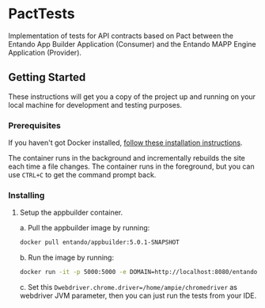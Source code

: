 # PactTests

Implementation of tests for API contracts based on Pact between the Entando App Builder Application (Consumer) and the Entando MAPP Engine Application (Provider).

## Getting Started

These instructions will get you a copy of the project up and running on your local machine for development and testing purposes.

### Prerequisites

If you haven't got Docker installed,
    [follow these installation instructions](https://www.digitalocean.com/community/tutorials/how-to-install-and-use-docker-on-ubuntu-18-04).

The container runs in the background and incrementally rebuilds the site each
time a file changes. The container runs in the foreground, but
you can use `CTRL+C` to get the command prompt back.

### Installing

1.  Setup the appbuilder container.

    a. Pull the appbuilder image by running:
    
       ```bash
       docker pull entando/appbuilder:5.0.1-SNAPSHOT
       ```
    b. Run the image by running:
    
       ```bash
       docker run -it -p 5000:5000 -e DOMAIN=http://localhost:8080/entando entando/appbuilder:5.0.1-SNAPSHOT
       ```
    c. Set this `Dwebdriver.chrome.driver=/home/ampie/chromedriver` as webdriver JVM parameter, then you can just run the tests from your IDE.
        
       
       
